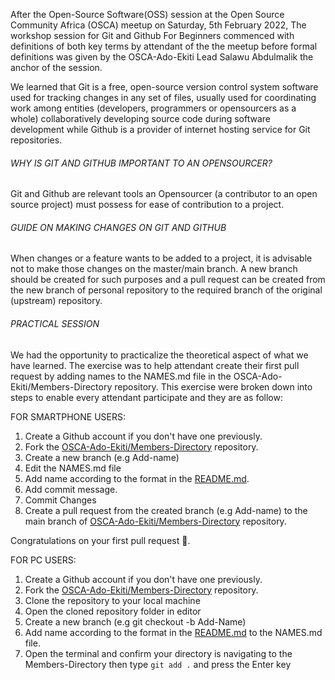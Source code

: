 After the Open-Source Software(OSS) session at the Open Source Community Africa (OSCA) meetup on Saturday, 5th February 2022, The workshop session for Git and Github For Beginners commenced with definitions of both key terms by attendant of the the meetup before formal definitions was given by the OSCA-Ado-Ekiti Lead Salawu Abdulmalik the anchor of the session.

We learned that Git is a free, open-source version control system software used for tracking changes in any set of files, usually used for coordinating work among entities (developers, programmers or opensourcers as a whole) collaboratively developing source code during software development while Github is a provider of internet hosting service for Git repositories.


<h6>WHY IS GIT AND GITHUB IMPORTANT TO AN OPENSOURCER?</h6>
Git and Github are relevant tools an Opensourcer (a contributor to an open source project) must possess for ease of contribution to a project.


<h6>GUIDE ON MAKING CHANGES ON GIT AND GITHUB</h6>

When changes or a feature wants to be added to a project, it is advisable not to make those changes on the master/main branch. A new branch should be created for such purposes and a pull request can be created from the new branch of personal repository to the required branch of the original (upstream) repository.


<h6>PRACTICAL SESSION</h6>

We had the opportunity to practicalize the theoretical aspect of what we have learned. The exercise was to help attendant create their first pull request by adding names to the NAMES.md file in the OSCA-Ado-Ekiti/Members-Directory repository. This exercise were broken down into steps to enable every attendant participate and they are as follow:


FOR SMARTPHONE USERS:
<ol>
  <li>Create a Github account if you don't have one previously.</li>
  <li>Fork the <a href="https://github.com/OSCA-Ado-Ekiti/Members-Directory">OSCA-Ado-Ekiti/Members-Directory</a> repository. </li>
  <li>Create a new branch (e.g Add-name)</li>
  <li>Edit the NAMES.md file</li>
  <li>Add name according to the format in the <a href="https://github.com/OSCA-Ado-Ekiti/Members-Directory#readme">README.md</a>. </li>
  <li>Add commit message.</li>
  <li>Commit Changes</li>
  <li>Create a pull request from the created branch (e.g Add-name) to the main branch of <a href="https://github.com/OSCA-Ado-Ekiti/Members-Directory">OSCA-Ado-Ekiti/Members-Directory</a> repository. </li>
</ol>
Congratulations on your first pull request 🥂.


FOR PC USERS:
<ol>
 <li>Create a Github account if you don't have one previously.</li>
 <li>Fork the <a href="https://github.com/OSCA-Ado-Ekiti/Members-Directory">OSCA-Ado-Ekiti/Members-Directory</a> repository. </li>
 <li>Clone the repository to your local machine</li>
 <li>Open the cloned repository folder in editor</li>
 <li>Create a new branch (e.g git checkout -b Add-Name)</li>
 <li>Add name according to the format in the <a href="https://github.com/OSCA-Ado-Ekiti/Members-Directory#readme">README.md</a> to the NAMES.md file.</li>
 <li>Open the terminal and confirm your directory is navigating to the Members-Directory then type <code>git add .</code> and press the Enter key</li>
</ol>
